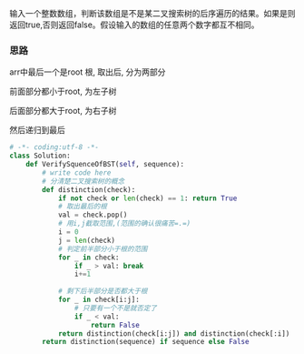 输入一个整数数组，判断该数组是不是某二叉搜索树的后序遍历的结果。如果是则返回true,否则返回false。假设输入的数组的任意两个数字都互不相同。

### 思路

arr中最后一个是root 根, 取出后, 分为两部分

前面部分都小于root, 为左子树

后面部分都大于root, 为右子树

然后递归到最后

```python
# -*- coding:utf-8 -*-
class Solution:
    def VerifySquenceOfBST(self, sequence):
        # write code here
        # 分清楚二叉搜索树的概念
        def distinction(check):
            if not check or len(check) == 1: return True
            # 取出最后的根
            val = check.pop()
            # 用i,j截取范围,(范围的确认很痛苦=.=)
            i = 0
            j = len(check)
            # 判定前半部分小于根的范围
            for _ in check:
                if _ > val: break
                i+=1
                 
            # 剩下后半部分是否都大于根
            for _ in check[i:j]:
                # 只要有一个不是就否定了
                if _ < val:
                    return False
            return distinction(check[i:j]) and distinction(check[:i])
        return distinction(sequence) if sequence else False
```


